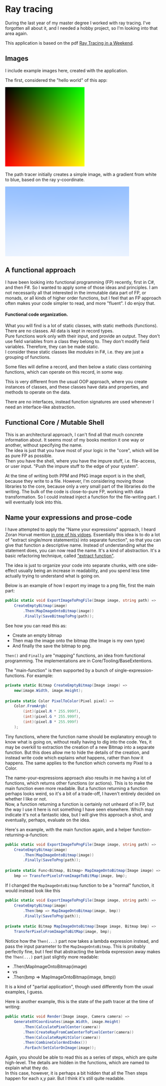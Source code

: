 # Ray tracing

During the last year of my master degree I worked with ray tracing. I've forgotten all about it, and I needed a hobby project, so I'm looking into that area again.

This application is based on the pdf [Ray Tracing in a Weekend](https://raytracing.github.io/).

## Images
I include example images here, created with the application.

The first, considered the "hello world" of this app:

![First image](./Shell/CLI/hello_world.png)

The path tracer initially creates a simple image, with a gradient from white to blue, based on the ray y-coordinate.

![Blue Gradient](./Shell/CLI/BlueGradient.png)

## A functional approach
I have been looking into functional programming (FP) recently, first in C#, and then F#. So I wanted to apply some of those ideas and principles. 
I am not necessarily all that interested in the immutable data part of FP, or monads, or all kinds of higher order functions, but I feel that an FP approach often makes your code simpler to read, and more "fluent". I do enjoy that.

#### Functional code organization.

What you will find is a lot of static classes, with static methods (functions). There are no classes. All data is kept in record types.\
Pure functions work only with their input, and provide an output. They don't use field variables from a class they belong to. They don't modify field variables. Therefore, they can be made static.\
I consider these static classes like _modules_ in F#, i.e. they are just a grouping of functions. 

Some files will define a record, and then below a static class containing functions, which can operate on this record, in some way.

This is very different from the usual OOP approach, where you create instances of classes, and these classes have data and properties, and methods to operate on the data.

There are no interfaces, instead function signatures are used whenever I need an interface-like abstraction.

## Functional Core / Mutable Shell
This is an architectural approach, I can't find all that much concrete information about. It seems most of my books mention it one way or another, without specifying the name.\
The idea is just that you have most of your logic in the "core", which will be as pure FP as possible.\
Then you have the shell, where you have the impure stuff, i.e. file-access, or user input. "Push the impure stuff to the edge of your system".

At the time of writing both PPM and PNG image export is in the shell, because they write to a file. However, I'm considering moving those libraries to the core, because only a very small part of the libraries do the writing. The bulk of the code is close-to-pure FP, working with data transformation. So I could instead inject a function for the file-writing part. I will eventually look into this.

## Name your expressions and prose-code
I have attempted to apply the "Name your expressions" approach, I heard Zoran Horvat mention [in one of his vidoes](https://www.youtube.com/watch?v=hC87MbFoRR0). 
Essentially this idea is to do a lot of "extract single/more statement(s) into separate function", so that you can give that function a descriptive name. Instead of understanding what the statement does, you can now read the name.
It's a kind of abstraction. It's a basic refactoring technique, called ["extract function"](https://refactoring.com/catalog/extractFunction.html).

The idea is just to organize your code into separate chunks, with one side-effect usually being an increase in readability, and you spend less time actually trying to understand what is going on.

Below is an example of how I export my image to a png file, first the main part:

```csharp
public static void ExportImageToPngFile(Image image, string path) =>
    CreateEmptyBitmap(image)
        .Then(MapImageOntoBitmap(image))
        .Finally(SaveBitmapToPng(path));
```

See how you can read this as:
* Create an empty bitmap
* Then map the image onto the bitmap (the Image is my own type)
* And finally the save the bitmap to png.

`Then()` and `Finally` are "mapping" functions, an idea from functional programming. The implementations are in Core/Tooling/BaseExtentions.

The "main-function" is then supported by a bunch of single-expression-functions. For example:

```csharp
private static Bitmap CreateEmptyBitmap(Image image) =>
    new(image.Width, image.Height);

private static Color PixelToColor(Pixel pixel) =>
    Color.FromArgb(
        (int)(pixel.R * 255.999f),
        (int)(pixel.G * 255.999f),
        (int)(pixel.B * 255.999f)
    );
```

Tiny functions, where the function name should be explanatory enough to know what is going on, without really having to dig into the code. Yes, it may be overkill to extraction the creation of a new Bitmap into a separate function. But this does allow me to hide the details of the creation, and instead write code which explains _what_ happens, rather than _how_ it happens. The same applies to the function which converts my Pixel to a Color.

The name-your-expressions approach also results in me having a lot of functions, which returns other functions (or actions). This is to make the main function even more readable. But a function returning a function perhaps looks weird, so it's a bit of a trade-off, I haven't entirely decided on whether I like or not.\
Now, a function returning a function is certainly not unheard of in FP, but the way I use it here is not something I have seen elsewhere. Which may indicate it's not a fantastic idea, but I will give this approach a shot, and eventually, perhaps, evaluate on the idea.

Here's an example, with the main function again, and a helper function-returning-a-function:

```csharp
public static void ExportImageToPngFile(Image image, string path) =>
    CreateEmptyBitmap(image)
        .Then(MapImageOntoBitmap(image))
        .Finally(SaveToPng(path));

private static Func<Bitmap, Bitmap> MapImageOntoBitmap(Image image) =>
    bmp => TransferPixelsFromImageToBitMap(image, bmp);
```

If I changed the `MapImageOntoBitmap` function to be a "normal" function, it would instead look like this

```csharp
public static void ExportImageToPngFile(Image image, string path) =>
    CreateEmptyBitmap(image)
        .Then(bmp => MapImageOntoBitmap(image, bmp))
        .Finally(SaveToPng(path));

private static Bitmap MapImageOntoBitmap(Image image, Bitmap bmp) =>
    TransferPixelsFromImageToBitMap(image, bmp);
```

Notice how the `Then(...)` part now takes a lambda expression instead, and pass the input parameter to the `MapImageOntoBitmap`. 
This is probably perfectly fine, but I feel that abstracting the lambda expression away makes the `Then(...)` part just slightly more readable:

* .Then(MapImageOntoBitmap(image)
* vs
* .Then(bmp => MapImageOntoBitmap(image, bmp))
 
It is a kind of "partial application", though used differently from the usual examples, I guess.

Here is another example, this is the state of the path tracer at the time of writing:

```csharp
public static void Render(Image image, Camera camera) =>
    GenerateXYCoordinates(image.Width, image.Height)
        .Then(CalculatePixelCenter(camera))
        .Then(CreateRayFromCamCenterToPixelCenter(camera))
        .Then(CalculateRayHitColor(camera))
        .Then(CombineColorAndIndex())
        .ForEach(SetColorOnImage(image));
```

Again, you should be able to read this as a series of steps, which are quite high-level. The details are hidden in the functions, which are named to explain what they do.\
In this case, however, it is perhaps a bit hidden that all the Then steps happen for each x,y pair. But I think it's still quite readable.
